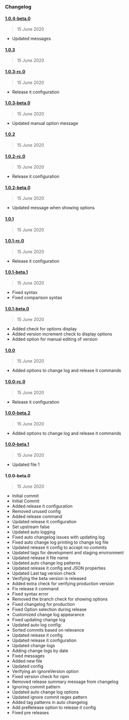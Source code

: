 ### Changelog

#### [1.0.4-beta.0](https://github.com/ravindrapalli33/release-it-testing/compare/1.0.3...1.0.4-beta.0)

> 15 June 2020

- Updated messages

#### [1.0.3](https://github.com/ravindrapalli33/release-it-testing/compare/1.0.3-rc.0...1.0.3)

> 15 June 2020

#### [1.0.3-rc.0](https://github.com/ravindrapalli33/release-it-testing/compare/1.0.3-beta.0...1.0.3-rc.0)

> 15 June 2020

- Release it configuration

#### [1.0.3-beta.0](https://github.com/ravindrapalli33/release-it-testing/compare/1.0.2...1.0.3-beta.0)

> 15 June 2020

- Updated manual option message

#### [1.0.2](https://github.com/ravindrapalli33/release-it-testing/compare/1.0.2-rc.0...1.0.2)

> 15 June 2020

#### [1.0.2-rc.0](https://github.com/ravindrapalli33/release-it-testing/compare/1.0.2-beta.0...1.0.2-rc.0)

> 15 June 2020

- Release it configuration

#### [1.0.2-beta.0](https://github.com/ravindrapalli33/release-it-testing/compare/1.0.1...1.0.2-beta.0)

> 15 June 2020

- Updated message when showing options

#### [1.0.1](https://github.com/ravindrapalli33/release-it-testing/compare/1.0.1-rc.0...1.0.1)

> 15 June 2020

#### [1.0.1-rc.0](https://github.com/ravindrapalli33/release-it-testing/compare/1.0.1-beta.1...1.0.1-rc.0)

> 15 June 2020

- Release it configuration

#### [1.0.1-beta.1](https://github.com/ravindrapalli33/release-it-testing/compare/1.0.1-beta.0...1.0.1-beta.1)

> 15 June 2020

- Fixed syntax
- Fixed comparison syntax

#### [1.0.1-beta.0](https://github.com/ravindrapalli33/release-it-testing/compare/1.0.0...1.0.1-beta.0)

> 15 June 2020

- Added check for options display
- Added version increment check to display options
- Added option for manual editing of version

#### [1.0.0](https://github.com/ravindrapalli33/release-it-testing/compare/1.0.0-rc.0...1.0.0)

> 15 June 2020

- Added options to change log and release it commands

#### [1.0.0-rc.0](https://github.com/ravindrapalli33/release-it-testing/compare/1.0.0-beta.2...1.0.0-rc.0)

> 15 June 2020

- Release it configuration

#### [1.0.0-beta.2](https://github.com/ravindrapalli33/release-it-testing/compare/1.0.0-beta.1...1.0.0-beta.2)

> 15 June 2020

- Added options to change log and release it commands

#### [1.0.0-beta.1](https://github.com/ravindrapalli33/release-it-testing/compare/1.0.0-beta.0...1.0.0-beta.1)

> 15 June 2020

- Updated file 1

#### 1.0.0-beta.0

> 15 June 2020

- Initial commit
- Initial Commit
- Added release it configuration
- Removed unused config
- Added release command
- Updated release it configuration
- Set upstream false
- Updated auto logging
- Fixed auto changelog issues with updating log
- Fixed auto change log printing to change log file
- Updated release it config to accept no commits
- Updated tags for development and staging environment
- Updated release it file name
- Updated auto change log patterns
- Updated release it config and JSON properties
- Updated Last tag version check
- Verifying the beta version is released
- Added extra check for verifying production version
- Fix release it command
- Fixed syntax error
- Removed the branch check for showing options
- Fixed changelog for production
- Fixed Option selection during release
- Customized change log appearance
- Fixed updating change log
- Updated auto log config:
- Sorted commits based on relevance
- Updated release it config
- Updated release it configuration
- Updated change logs
- Adding change logs by date
- Fixed messages
- Added new file
- Updated config
- Verifying an ignoreVersion option
- Fixed version check for npm
- Removed release summary message from changelog
- Ignoring commit pattern
- Updated auto change log options
- Updated ignore commit regex pattern
- Added tag patterns in auto changelog
- Add preRelease option to release it config
- Fixed pre releases
